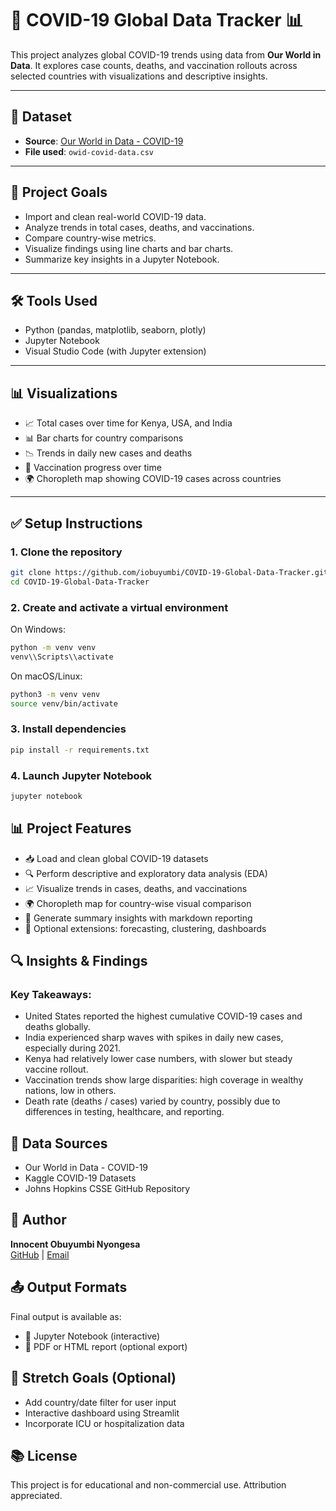 # 🦠 COVID-19 Global Data Tracker 📊

This project analyzes global COVID-19 trends using data from **Our World in Data**. It explores case counts, deaths, and vaccination rollouts across selected countries with visualizations and descriptive insights.

---

## 📁 Dataset

- **Source**: [Our World in Data - COVID-19](https://ourworldindata.org/covid-cases)
- **File used**: `owid-covid-data.csv`

---

## 📌 Project Goals

- Import and clean real-world COVID-19 data.
- Analyze trends in total cases, deaths, and vaccinations.
- Compare country-wise metrics.
- Visualize findings using line charts and bar charts.
- Summarize key insights in a Jupyter Notebook.

---

## 🛠️ Tools Used

- Python (pandas, matplotlib, seaborn, plotly)
- Jupyter Notebook
- Visual Studio Code (with Jupyter extension)

---

## 📊 Visualizations

- 📈 Total cases over time for Kenya, USA, and India
- 📊 Bar charts for country comparisons
- 📉 Trends in daily new cases and deaths
- 💉 Vaccination progress over time
- 🌍 Choropleth map showing COVID-19 cases across countries

---

## ✅ Setup Instructions

### 1. Clone the repository

```bash
git clone https://github.com/iobuyumbi/COVID-19-Global-Data-Tracker.git
cd COVID-19-Global-Data-Tracker
```

### 2. Create and activate a virtual environment

On Windows:

```bash
python -m venv venv
venv\\Scripts\\activate
```

On macOS/Linux:

```bash
python3 -m venv venv
source venv/bin/activate
```

### 3. Install dependencies

```bash
pip install -r requirements.txt
```

### 4. Launch Jupyter Notebook

```bash
jupyter notebook
```

## 📊 Project Features

- 📥 Load and clean global COVID-19 datasets
- 🔍 Perform descriptive and exploratory data analysis (EDA)
- 📈 Visualize trends in cases, deaths, and vaccinations
- 🌍 Choropleth map for country-wise visual comparison
- 📄 Generate summary insights with markdown reporting
- 🧠 Optional extensions: forecasting, clustering, dashboards

## 🔍 Insights & Findings

### Key Takeaways:

- United States reported the highest cumulative COVID-19 cases and deaths globally.
- India experienced sharp waves with spikes in daily new cases, especially during 2021.
- Kenya had relatively lower case numbers, with slower but steady vaccine rollout.
- Vaccination trends show large disparities: high coverage in wealthy nations, low in others.
- Death rate (deaths / cases) varied by country, possibly due to differences in testing, healthcare, and reporting.

## 📌 Data Sources

- Our World in Data - COVID-19
- Kaggle COVID-19 Datasets
- Johns Hopkins CSSE GitHub Repository

## 🙋 Author

**Innocent Obuyumbi Nyongesa**  
[GitHub](https://github.com/your-username) | [Email](mailto:iobuyumbi@gmail.com)

## 📤 Output Formats

Final output is available as:

- 📝 Jupyter Notebook (interactive)
- 📄 PDF or HTML report (optional export)

## 🚀 Stretch Goals (Optional)

- Add country/date filter for user input
- Interactive dashboard using Streamlit
- Incorporate ICU or hospitalization data

## 📚 License

This project is for educational and non-commercial use. Attribution appreciated.
